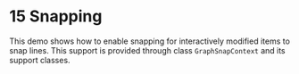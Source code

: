 # 15 Snapping

This demo shows how to enable snapping for interactively modified items to snap lines.
  This support is provided through class `GraphSnapContext`
  and its support classes.
